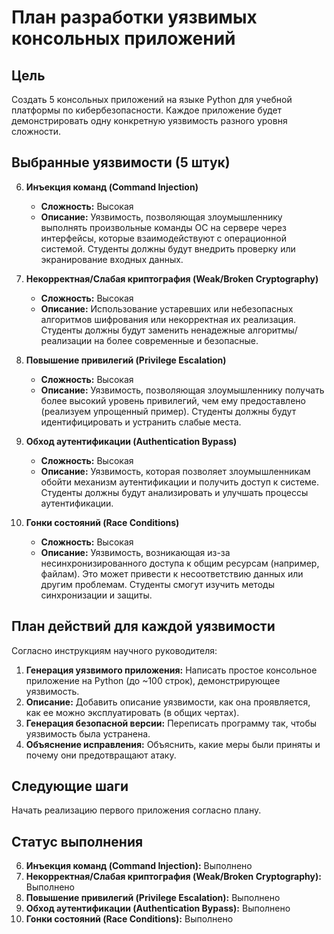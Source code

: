 # План разработки уязвимых консольных приложений

## Цель

Создать 5 консольных приложений на языке Python для учебной платформы по кибербезопасности. Каждое приложение будет демонстрировать одну конкретную уязвимость разного уровня сложности.

## Выбранные уязвимости (5 штук)


6.  **Инъекция команд (Command Injection)**
    *   **Сложность:** Высокая
    *   **Описание:** Уязвимость, позволяющая злоумышленнику выполнять произвольные команды ОС на сервере через интерфейсы, которые взаимодействуют с операционной системой. Студенты должны будут внедрить проверку или экранирование входных данных.

7.  **Некорректная/Слабая криптография (Weak/Broken Cryptography)**
    *   **Сложность:** Высокая
    *   **Описание:** Использование устаревших или небезопасных алгоритмов шифрования или некорректная их реализация. Студенты должны будут заменить ненадежные алгоритмы/реализации на более современные и безопасные.

8.  **Повышение привилегий (Privilege Escalation)**
    *   **Сложность:** Высокая
    *   **Описание:** Уязвимость, позволяющая злоумышленнику получать более высокий уровень привилегий, чем ему предоставлено (реализуем упрощенный пример). Студенты должны будут идентифицировать и устранить слабые места.

9.  **Обход аутентификации (Authentication Bypass)**
    *   **Сложность:** Высокая
    *   **Описание:** Уязвимость, которая позволяет злоумышленникам обойти механизм аутентификации и получить доступ к системе. Студенты должны будут анализировать и улучшать процессы аутентификации.

10. **Гонки состояний (Race Conditions)**
    *   **Сложность:** Высокая
    *   **Описание:** Уязвимость, возникающая из-за несинхронизированного доступа к общим ресурсам (например, файлам). Это может привести к несоответствию данных или другим проблемам. Студенты смогут изучить методы синхронизации и защиты.

## План действий для каждой уязвимости

Согласно инструкциям научного руководителя:

1.  **Генерация уязвимого приложения:** Написать простое консольное приложение на Python (до ~100 строк), демонстрирующее уязвимость.
2.  **Описание:** Добавить описание уязвимости, как она проявляется, как ее можно эксплуатировать (в общих чертах).
3.  **Генерация безопасной версии:** Переписать программу так, чтобы уязвимость была устранена.
4.  **Объяснение исправления:** Объяснить, какие меры были приняты и почему они предотвращают атаку.

## Следующие шаги

Начать реализацию первого приложения согласно плану.

## Статус выполнения

6.  **Инъекция команд (Command Injection):** Выполнено
7.  **Некорректная/Слабая криптография (Weak/Broken Cryptography):** Выполнено
8.  **Повышение привилегий (Privilege Escalation):** Выполнено
9.  **Обход аутентификации (Authentication Bypass):** Выполнено
10. **Гонки состояний (Race Conditions):** Выполнено
